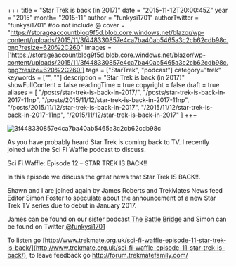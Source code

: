 +++
title = "Star Trek is back (in 2017)"
date = "2015-11-12T20:00:45Z"
year = "2015"
month= "2015-11"
author = "funkysi1701"
authorTwitter = "funkysi1701" #do not include @
cover = "https://storageaccountblog9f5d.blob.core.windows.net/blazor/wp-content/uploads/2015/11/3f448330857e4ca7ba40ab5465a3c2cb62cdb98c.png?resize=620%2C260"
images = ['https://storageaccountblog9f5d.blob.core.windows.net/blazor/wp-content/uploads/2015/11/3f448330857e4ca7ba40ab5465a3c2cb62cdb98c.png?resize=620%2C260']
tags = ["StarTrek", "podcast"]
category="trek"
keywords = ["", ""]
description =  "Star Trek is back (in 2017)"
showFullContent = false
readingTime = true
copyright = false
draft = true
aliases = [
    "/posts/star-trek-is-back-in-2017/",
    "/posts/star-trek-is-back-in-2017-11np",
    "/posts/2015/11/12/star-trek-is-back-in-2017-11np",
    "/posts/2015/11/12/star-trek-is-back-in-2017",
    "/2015/11/12/star-trek-is-back-in-2017-11np",
    "/2015/11/12/star-trek-is-back-in-2017"
]
+++

![3f448330857e4ca7ba40ab5465a3c2cb62cdb98c](https://storageaccountblog9f5d.blob.core.windows.net/blazor/wp-content/uploads/2015/11/3f448330857e4ca7ba40ab5465a3c2cb62cdb98c.png?resize=620%2C260)

As you have probably heard Star Trek is coming back to TV. I recently joined with the Sci Fi Waffle podcast to discuss.

Sci Fi Waffle: Episode 12 – STAR TREK IS BACK!!

In this episode we discuss the great news that Star Trek IS BACK!!.

Shawn and I are joined again by James Roberts and TrekMates News feed Editor Simon Foster to speculate about the announcement of a new Star Trek TV series due to debut in January 2017.

James can be found on our sister podcast [The Battle Bridge](http://www.trekmate.org.uk/category/the-battle-bridge/) and Simon can be found on Twitter [@funkysi1701](https://twitter.com/funkysi1701)

To listen go [http://www.trekmate.org.uk/sci-fi-waffle-episode-11-star-trek-is-back/](http://www.trekmate.org.uk/sci-fi-waffle-episode-11-star-trek-is-back/), to leave feedback go http://forum.trekmatefamily.com/